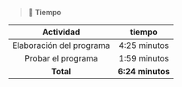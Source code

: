 > 📌 **Tiempo**

| Actividad | tiempo |
| :--: | :--: |
| Elaboración del programa | 4:25 minutos |
| Probar el programa | 1:59 minutos |
| **Total** | **6:24 minutos** |

